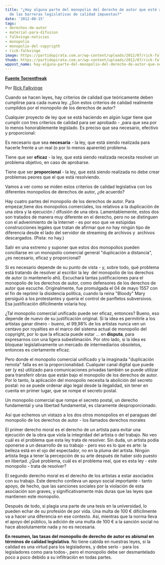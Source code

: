 ```yaml
---
title: "¿Hay alguna parte del monopolio del derecho de autor que esté a la altura
  de las barreras legislativas de calidad impuestas?"
date: '2012-08-15'
tags:
- derechos-de-autor
- material-para-difusion
- falkvinge-noticias
- monopolio
- monopolio-del-copyrigth
- rick-falkvinge
image: https://partidopirata.com.ar/wp-content/uploads/2012/07/rick-falkvinge-div.png
thumb: https://partidopirata.com.ar/wp-content/uploads/2012/07/rick-falkvinge-div-150x150.png
wppost_name: hay-alguna-parte-del-monopolio-del-derecho-de-autor-que-se-reune-barreras-legislativas-de-calidad
---
```


<strong><a href="https://torrentfreak.com/is-there-any-part-of-the-copyright-monopoly-that-meets-legislative-quality-bars-120812/" target="_blank">Fuente Torrentfreak</a></strong>

Por <a title="Posts by Rick Falkvinge" href="https://torrentfreak.com/author/rick-falkvinge/" rel="author">Rick Falkvinge</a>

Cuando se hacen leyes, hay criterios de calidad que teóricamente deben cumplirse para cada nueva ley. ¿Son estos criterios de calidad realmente cumplidos por el monopolio de los derechos de autor?

Cualquier proyecto de ley que se está haciendo en algún lugar tiene que cumplir con tres criterios de calidad para ser aprobado - ,para que sea por lo menos honorablemente legislado. Es preciso que sea necesario, efectivo y proporcional:

Es necesario que sea <strong>necesaria</strong> - la ley, que está siendo realizada para hacerle frente a un real (o por lo menos aparente) problema.

Tiene que ser <strong>eficaz</strong> - la ley, que está siendo realizada necesita resolver un problema objetivo, en caso de aprobarse.

Tiene que ser <strong>proporcional</strong> - la ley, que está siendo realizada no debe crear problemas peores que el que está resolviendo.

Vamos a ver como se miden estos criterios de calidad legislativa con los diferentes monopolios de derechos de autor, ¿de acuerdo?

Hay cuatro partes del monopolio de los derechos de autor. Para empezar,tiene dos monopolios comerciales, los relativos a la duplicación de una obra y la ejecución / difusión de una obra. Lamentablemente, estos dos son tratados de manera muy diferente en el derecho, pero no se distinguen con el advenimiento de la Internet - es por eso que ve estúpidas construcciones legales que tratan de afirmar que no hay ningún tipo de diferencia desde el lado del servidor de streaming de archivos y  archivos descargados. (Pista: no hay.)

Salir en una extremo y suponer que estos dos monopolios pueden conciliarse en un monopolio comercial general "duplicación a distancia", ¿es necesario, eficaz y proporcional?

Si es necesario depende de su punto de vista - y, sobre todo, qué problema está tratando de resolver al escribir la ley  del monopolio de los derechos de autor (o mantenerlo ahí). Escuchará tantas justificaciones para el monopolio de los derechos de autor, como defensores de los derechos de autor que escuche. Originalmente, fue promulgada el 04 de mayo 1557 con el fin de reprimir la disidencia política, cuando la reina "Bloody" Mary persiguió a los protestantes y quería el control de panfletos subversivos. Esa justificación difícilmente volaría hoy.

¿Tal monopolio comercial unificado puede ser eficaz, entonces? Bueno, eso depende de nuevo de su justificación original. Si la idea es permitirle a los artistas ganar dinero - bueno, el 99,98% de los artistas nunca ven un centavo por royalties en el marco del sistema actual de monopolio del copyright, por lo que la eficacia puede estar ... en<strong> disputa</strong>, para expresarnos con una ligera subestimación. Por otro lado, si la idea es bloquear legislativamente un mercado de intermediarios obsoletos, entonces es ciertamente eficaz.

Pero donde el monopolio comercial unificado y la imaginada "duplicación remota" falla es en la proporcionalidad. Cualquier canal digital que puede ser (y es) utilizado para comunicaciones privadas también se puede utilizar para transferir obras que están bajo el monopolio de los derechos de autor. Por lo tanto, la aplicación del monopolio necesita la abolición del secreto postal: no se puede ordenar algo legal desde la ilegalidad, sin tener en cuenta en primer lugar, que se rompe el secreto postal.

Un monopolio comercial que rompe el secreto postal, un derecho fundamental y una libertad fundamental, es claramente desproporcionado.

Así que echemos un vistazo a los dos otros monopolios en el paraguas del monopolio de los derechos de autor - los llamados derechos morales

El primer derecho moral es el derecho de un artista para evitar una ejecución de la obra que viola la integridad del artista o del trabajo. No veo cuál es el problema que esta ley trata de resolver. Sin duda, un artista podía oponerse a un desarrollo de su trabajo - pero eso es lo que es arte: la belleza está en el ojo del espectador, no en la pluma del artista. Ningún artista llega a tener la percepción de su arte después de haber sido puesto en libertad. ¿Qué problema, cuál es el problema real, que es esta ley - este monopolio - trata de resolver?

El segundo derecho moral es el derecho de los artistas a estar asociados con su trabajo. Este derecho conlleva un apoyo social importante - tanto apoyo, de hecho, que las sanciones sociales por la violación de esta asociación son graves, y significativamente más duras que las leyes que mantienen este monopolio.

Después de todo, si plagia una parte de una tesis en la universidad, lo pueden echar de su profesión de por vida. Una multa de 100 € difícilmente va a hacer una diferencia en ese contexto. Así, mientras que la norma lleva el apoyo del público, la adición de una multa de 100 € a la sanción social no hace absolutamente nada y no es necesaria.

<strong>En resumen, las tasas del monopolio de derecho de autor es abismal en términos de calidad legislativa</strong>. No tiene cabida en nuestras leyes, si la calidad es una virtud para los legisladores, y debe serlo - para los legisladores como para todos-, pero el monopolio debe ser desmantelado poco a poco debido a su infiltración en todas partes.
